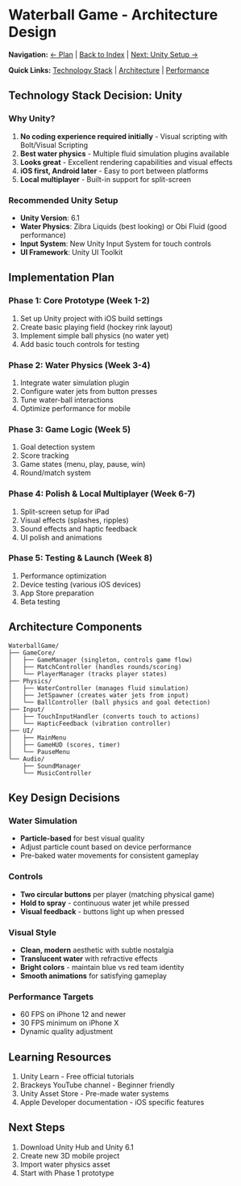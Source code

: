 # Waterball Game - Architecture Design

**Navigation:** [← Plan](../planning/PLAN.md) | [Back to Index](../INDEX.md) | [Next: Unity Setup →](UNITY_SETUP.md)

**Quick Links:** [Technology Stack](#technology-stack-options) | [Architecture](#proposed-architecture-unity-based) | [Performance](#performance-considerations)

## Technology Stack Decision: Unity

### Why Unity?
1. **No coding experience required initially** - Visual scripting with Bolt/Visual Scripting
2. **Best water physics** - Multiple fluid simulation plugins available
3. **Looks great** - Excellent rendering capabilities and visual effects
4. **iOS first, Android later** - Easy to port between platforms
5. **Local multiplayer** - Built-in support for split-screen

### Recommended Unity Setup
- **Unity Version**: 6.1
- **Water Physics**: Zibra Liquids (best looking) or Obi Fluid (good performance)
- **Input System**: New Unity Input System for touch controls
- **UI Framework**: Unity UI Toolkit

## Implementation Plan

### Phase 1: Core Prototype (Week 1-2)
1. Set up Unity project with iOS build settings
2. Create basic playing field (hockey rink layout)
3. Implement simple ball physics (no water yet)
4. Add basic touch controls for testing

### Phase 2: Water Physics (Week 3-4)
1. Integrate water simulation plugin
2. Configure water jets from button presses
3. Tune water-ball interactions
4. Optimize performance for mobile

### Phase 3: Game Logic (Week 5)
1. Goal detection system
2. Score tracking
3. Game states (menu, play, pause, win)
4. Round/match system

### Phase 4: Polish & Local Multiplayer (Week 6-7)
1. Split-screen setup for iPad
2. Visual effects (splashes, ripples)
3. Sound effects and haptic feedback
4. UI polish and animations

### Phase 5: Testing & Launch (Week 8)
1. Performance optimization
2. Device testing (various iOS devices)
3. App Store preparation
4. Beta testing

## Architecture Components

```
WaterballGame/
├── GameCore/
│   ├── GameManager (singleton, controls game flow)
│   ├── MatchController (handles rounds/scoring)
│   └── PlayerManager (tracks player states)
├── Physics/
│   ├── WaterController (manages fluid simulation)
│   ├── JetSpawner (creates water jets from input)
│   └── BallController (ball physics and goal detection)
├── Input/
│   ├── TouchInputHandler (converts touch to actions)
│   └── HapticFeedback (vibration controller)
├── UI/
│   ├── MainMenu
│   ├── GameHUD (scores, timer)
│   └── PauseMenu
└── Audio/
    ├── SoundManager
    └── MusicController
```

## Key Design Decisions

### Water Simulation
- **Particle-based** for best visual quality
- Adjust particle count based on device performance
- Pre-baked water movements for consistent gameplay

### Controls
- **Two circular buttons** per player (matching physical game)
- **Hold to spray** - continuous water jet while pressed
- **Visual feedback** - buttons light up when pressed

### Visual Style
- **Clean, modern** aesthetic with subtle nostalgia
- **Translucent water** with refractive effects
- **Bright colors** - maintain blue vs red team identity
- **Smooth animations** for satisfying gameplay

### Performance Targets
- 60 FPS on iPhone 12 and newer
- 30 FPS minimum on iPhone X
- Dynamic quality adjustment

## Learning Resources
1. Unity Learn - Free official tutorials
2. Brackeys YouTube channel - Beginner friendly
3. Unity Asset Store - Pre-made water systems
4. Apple Developer documentation - iOS specific features

## Next Steps
1. Download Unity Hub and Unity 6.1
2. Create new 3D mobile project
3. Import water physics asset
4. Start with Phase 1 prototype
